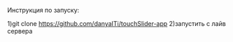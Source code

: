 Инструкция по запуску:

1)git clone https://github.com/danyaITi/touchSlider-app
2)запустить с лайв сервера
